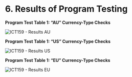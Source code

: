 # 6. Results of Program Testing

**Program Test Table 1: “AU” Currency-Type Checks**

![ICT159 - Results AU](https://github.com/Matthew-alt-cpu/ICT159-Project1---C-Programming/assets/107461599/b6fa9e43-6099-42ad-ae1e-c9e621b52adb)

**Program Test Table 1: “US” Currency-Type Checks**

![ICT159 - Results US](https://github.com/Matthew-alt-cpu/ICT159-Project1---C-Programming/assets/107461599/1463ab78-45ca-458d-b539-11d312ed408e)

**Program Test Table 1: “EU” Currency-Type Checks**

![ICT159 - Results EU](https://github.com/Matthew-alt-cpu/ICT159-Project1---C-Programming/assets/107461599/02f07a34-e228-4550-9364-349601335d3b)

